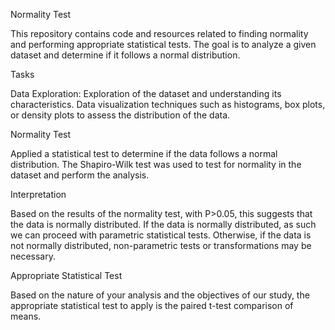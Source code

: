 Normality Test

This repository contains code and resources related to finding normality and performing appropriate statistical tests. The goal is to analyze a given dataset and determine if it follows a normal distribution.

Tasks

Data Exploration: Exploration of the dataset and understanding its characteristics. Data visualization techniques such as histograms, box plots, or density plots to assess the distribution of the data.

Normality Test

Applied a statistical test to determine if the data follows a normal distribution. The Shapiro-Wilk test was used to test for normality in the dataset and perform the analysis.

Interpretation

Based on the results of the normality test, with P>0.05, this suggests that the data is normally distributed. If the data is normally distributed, as such we can proceed with parametric statistical tests. Otherwise, if the data is not normally distributed, non-parametric tests or transformations may be necessary.

Appropriate Statistical Test

Based on the nature of your analysis and the objectives of our study, the appropriate statistical test to apply is the paired t-test comparison of means. 

